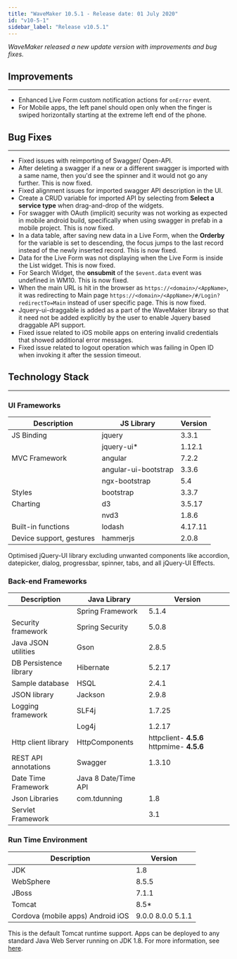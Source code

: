 ```yaml
---
title: "WaveMaker 10.5.1 - Release date: 01 July 2020"
id: "v10-5-1"
sidebar_label: "Release v10.5.1"
---
```

*WaveMaker released a new update version with improvements and bug fixes.*

## Improvements

---

- Enhanced Live Form custom notification actions for `onError` event.
- For Mobile apps, the left panel should open only when the finger is swiped horizontally starting at the extreme left end of the phone.

## Bug Fixes

---

- Fixed issues with reimporting of Swagger/ Open-API.
- After deleting a swagger if a new  or a different swagger is imported with a same name, then you'd see the spinner and it would not go any further. This is now fixed.
- Fixed alignment issues for imported swagger API description in the UI.
- Create a CRUD variable for imported API by selecting from **Select a service type** when drag-and-drop of the widgets.
- For swagger with OAuth (implicit) security was not working as expected in mobile android build, specifically when using swagger in prefab in a mobile project. This is now fixed.
- In a data table, after saving new data in a Live Form, when the **Orderby** for the variable is set to descending, the focus jumps to the last record instead of the newly inserted record. This is now fixed.
- Data for the Live Form was not displaying when the Live Form is inside the List widget. This is now fixed.
- For Search Widget, the **onsubmit** of the `$event.data` event was undefined in WM10. This is now fixed.
- When the main URL is hit in the browser as `https://<domain>/<AppName>`, it was redirecting to Main page `https://<domain>/<AppName>/#/Login?redirectTo=Main` instead of user specific page. This is now fixed.
- Jquery-ui-draggable is added as a part of the WaveMaker library so that it need not be added explicitly by the user to enable Jquery based draggable API support.
- Fixed issue related to iOS mobile apps on entering invalid credentials that showed additional error messages. 
- Fixed issue related to logout operation which was failing in Open ID when invoking it after the session timeout.



## Technology Stack

---

### UI Frameworks

| Description | JS Library | Version |
| --- | --- | --- |
| JS Binding | jquery | 3.3.1 |
|  | jquery-ui* | 1.12.1 |
| MVC Framework | angular | 7.2.2 |
|  | angular-ui-bootstrap | 3.3.6 |
|  | ngx-bootstrap | 5.4|
| Styles | bootstrap | 3.3.7 |
| Charting | d3 | 3.5.17 |
|  | nvd3 | 1.8.6 |
| Built-in functions | lodash | 4.17.11 |
| Device support, gestures | hammerjs | 2.0.8 |

Optimised jQuery-UI library excluding unwanted components like accordion, datepicker, dialog, progressbar, spinner, tabs, and all jQuery-UI Effects.

### Back-end Frameworks

| Description | Java Library | Version |
| --- | --- | --- |
|  | Spring Framework |5.1.4 |
| Security framework | Spring Security | 5.0.8 |
| Java JSON utilities | Gson |2.8.5 |
| DB Persistence library | Hibernate |5.2.17 |
| Sample database | HSQL |2.4.1 |
| JSON library | Jackson |2.9.8 |
| Logging framework | SLF4j |1.7.25 |
|  | Log4j | 1.2.17 |
| Http client library | HttpComponents |httpclient- **4.5.6**   httpmime- **4.5.6** |
| REST API annotations | Swagger | 1.3.10 |
| Date Time Framework | Java 8 Date/Time API |  |
| Json Libraries | com.tdunning |  1.8 |
| Servlet Framework |  | 3.1 |

### Run Time Environment

| Description | Version |
| --- | --- |
| JDK | 1.8 |
| WebSphere | 8.5.5 |
| JBoss | 7.1.1 |
| Tomcat | 8.5* |
| Cordova (mobile apps)   Android   iOS | 9.0.0   8.0.0    5.1.1 |


This is the default Tomcat runtime support. Apps can be deployed to any standard Java Web Server running on JDK 1.8. For more information, see [here](/learn/app-development/deployment/deployment-web-server).

